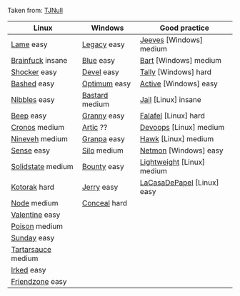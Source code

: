 Taken from: [TJNull](https://www.reddit.com/r/oscp/comments/cu6jhb/updated_oscplike_boxes_from_hackthebox_by_tjnull/)

|Linux|Windows|Good practice|
|-----|-------|-------------|
|[Lame](https://www.youtube.com/watch?v=Ru8YxARNS7M) easy|[Legacy](https://www.youtube.com/watch?v=uV6WNOfP8s8) easy|[Jeeves](https://www.youtube.com/watch?v=EKGBskG8APc) [Windows] medium|
|[Brainfuck](https://www.youtube.com/watch?v=o5x1yg3JnYI) insane|[Blue](https://www.youtube.com/watch?v=YRsfX6DW10E) easy|[Bart](https://www.youtube.com/watch?v=Cz6vQvGGiuc) [Windows] medium|
|[Shocker](https://www.youtube.com/watch?v=IBlTdguhgfY) easy|[Devel](https://www.youtube.com/watch?v=2LNyAbroZUk) easy|[Tally](https://www.youtube.com/watch?v=l-wzBhc9wFc) [Windows] hard|
|[Bashed](https://www.youtube.com/watch?v=2DqdPcbYcy8) easy|[Optimum](https://www.youtube.com/watch?v=kWTnVBIpNsE) easy|[Active](https://www.youtube.com/watch?v=jUc1J31DNdw) [Windows] easy|
|[Nibbles](https://www.youtube.com/watch?v=s_0GcRGv6Ds) easy|[Bastard](https://www.youtube.com/watch?v=lP-E5vmZNC0) medium|[Jail](https://www.youtube.com/watch?v=80-73OYcrrk) [Linux] insane|
|[Beep](https://www.youtube.com/watch?v=XJmBpOd__N8) easy|[Granny](https://www.youtube.com/watch?v=ZfPVGJGkORQ) easy|[Falafel](https://www.youtube.com/watch?v=CUbWpteTfio) [Linux] hard|
|[Cronos](https://www.youtube.com/watch?v=CYeVUmOar3I) medium|[Artic](https://www.youtube.com/watch?v=e9lVyFH7-4o) ??|[Devoops](https://www.youtube.com/watch?v=tQ34Ntkr7H4) [Linux] medium|
|[Nineveh](https://www.youtube.com/watch?v=K9DKULxSBK4) medium|[Granpa](https://www.youtube.com/watch?v=ZfPVGJGkORQ) easy|[Hawk](https://www.youtube.com/watch?v=UGd9JE1ZXUI) [Linux] medium|
|[Sense](https://www.youtube.com/watch?v=d2nVDoVr0jE) easy|[Silo](https://www.youtube.com/watch?v=2c7SzNo9uoA) medium|[Netmon](https://www.youtube.com/watch?v=ZxvgniJXbOo) [Windows] easy|
|[Solidstate](https://www.youtube.com/watch?v=_QapCUx55Xk) medium|[Bounty](https://www.youtube.com/watch?v=7ur4om1K98Y) easy|[Lightweight](https://www.youtube.com/watch?v=yQgtDoCDAYk) [Linux] medium|
|[Kotorak](https://www.youtube.com/watch?v=38e-sxPWiuY) hard|[Jerry](https://www.youtube.com/watch?v=PJeBIey8gc4) easy|[LaCasaDePapel](https://www.youtube.com/watch?v=OSRCEOQQJ4E) [Linux] easy|
|[Node](https://www.youtube.com/watch?v=sW10TlZF62w) medium|[Conceal](https://www.youtube.com/watch?v=1ae64CdwLHE) hard||
|[Valentine](https://www.youtube.com/watch?v=XYXNvemgJUo) easy|||
|[Poison](https://www.youtube.com/watch?v=rs4zEwONzzk) medium|||
|[Sunday](https://www.youtube.com/watch?v=xUrq29OTSuM) easy|||
|[Tartarsauce](https://www.youtube.com/watch?v=9MeBiP637ZA) medium|||
|[Irked](https://www.youtube.com/watch?v=OGFTM_qvtVI) easy|||
|[Friendzone](https://www.youtube.com/watch?v=Zf8p49IzEEA) easy|||

